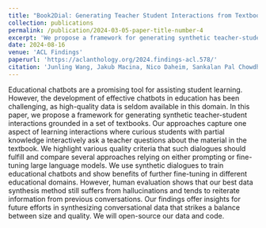 ```yaml
---
title: "Book2Dial: Generating Teacher Student Interactions from Textbooks for Cost-Effective Development of Educational Chatbots"
collection: publications
permalink: /publication/2024-03-05-paper-title-number-4
excerpt: 'We propose a framework for generating synthetic teacher-student interactions grounded in a set of textbooks and build a dataset based on it.'
date: 2024-08-16
venue: 'ACL Findings'
paperurl: 'https://aclanthology.org/2024.findings-acl.578/'
citation: 'Junling Wang, Jakub Macina, Nico Daheim, Sankalan Pal Chowdhury, Mrinmaya Sachan. (2024). &quot;Book2Dial: Generating Teacher Student Interactions from Textbooks for Cost-Effective Development of Educational Chatbots.&quot; <i>arXiv preprint arXiv:2403.03307 (2024).</i>'
---
```


Educational chatbots are a promising tool for assisting student learning. However, the development of effective chatbots in education has been challenging, as high-quality data is seldom available in this domain. In this paper, we propose a framework for generating synthetic teacher-student interactions grounded in a set of textbooks. Our approaches capture one aspect of learning interactions where curious students with partial knowledge interactively ask a teacher questions about the material in the textbook. We highlight various quality criteria that such dialogues should fulfill and compare several approaches relying on either prompting or fine-tuning large language models. We use synthetic dialogues to train educational chatbots and show benefits of further fine-tuning in different educational domains. However, human evaluation shows that our best data synthesis method still suffers from hallucinations and tends to reiterate information from previous conversations. Our findings offer insights for future efforts in synthesizing conversational data that strikes a balance between size and quality. We will open-source our data and code.
